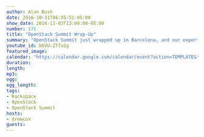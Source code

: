 ```yaml
---
author: Alan Bush
date: 2016-10-31T06:55:51-05:00
show_date: 2016-11-03T13:00:00-05:00
number: 171
title: "OpenStack Summit Wrap-Up"
summary: "OpenStack Summit just wrapped up in Barcelona, and our experts are back to report on what they learned and shared at the latest OpenStack Summit."
youtube_id: b6VU-ZTfoSg
featured_image: 
calendar: "https://calendar.google.com/calendar/event?action=TEMPLATE&tmeid=OXRhamlmdWltNGI5aXRybWVnZmk4MXVuY2cgZmxwOXFtZW9mYWYwNTM4anU1Y21sb3Vic29AZw&tmsrc=flp9qmeofaf0538ju5cmloubso%40group.calendar.google.com"
duration:
length:
mp3:
ogg:
ogg_length:
tags:
- Rackspace
- OpenStack
- OpenStack Summit
hosts:
- drewcox
guests:
---
```


<!--more-->

